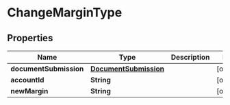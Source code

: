 

# ChangeMarginType


## Properties

| Name | Type | Description | Notes |
|------------ | ------------- | ------------- | -------------|
|**documentSubmission** | [**DocumentSubmission**](DocumentSubmission.md) |  |  [optional] |
|**accountId** | **String** |  |  [optional] |
|**newMargin** | **String** |  |  [optional] |



